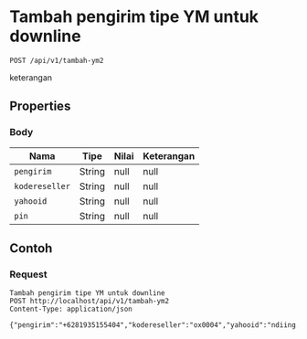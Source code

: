 # Tambah pengirim tipe YM untuk downline
```http
POST /api/v1/tambah-ym2
```
keterangan
## Properties
### Body
Nama | Tipe | Nilai | Keterangan
--- | --- | --- | ---
<code>pengirim</code> | String | null | null
<code>kodereseller</code> | String | null | null
<code>yahooid</code> | String | null | null
<code>pin</code> | String | null | null
## Contoh
### Request
```http
Tambah pengirim tipe YM untuk downline
POST http://localhost/api/v1/tambah-ym2
Content-Type: application/json

{"pengirim":"+6281935155404","kodereseller":"ox0004","yahooid":"ndiing.inc@yahoo.co.id","pin":"1234"}
```
